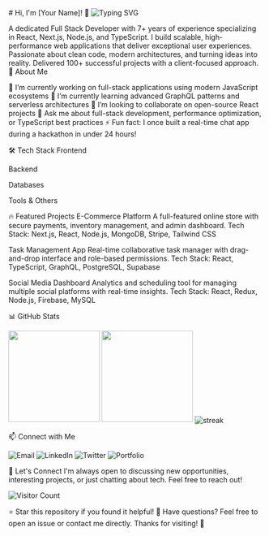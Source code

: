 <artifact identifier="standout-readme" type="text/markdown" title="README.md">
# Hi, I'm [Your Name]! 👋

  <img src="https://readme-typing-svg.herokuapp.com?font=Fira+Code&#x26;pause=1000&#x26;color=000000&#x26;center=true&#x26;vCenter=true&#x26;random=false&#x26;width=435&#x26;lines=Full+Stack+Developer;React+%26+Next.js+Specialist;7%2B+Years+Experience;Building+Scalable+Web+Apps" alt="Typing SVG">

A dedicated Full Stack Developer with 7+ years of experience specializing in React, Next.js, Node.js, and TypeScript. I build scalable, high-performance web applications that deliver exceptional user experiences. Passionate about clean code, modern architectures, and turning ideas into reality. Delivered 100+ successful projects with a client-focused approach.
🚀 About Me

🔭 I’m currently working on full-stack applications using modern JavaScript ecosystems
🌱 I’m currently learning advanced GraphQL patterns and serverless architectures
👯 I’m looking to collaborate on open-source React projects
💬 Ask me about full-stack development, performance optimization, or TypeScript best practices
⚡ Fun fact: I once built a real-time chat app during a hackathon in under 24 hours!

🛠️ Tech Stack
Frontend






Backend


Databases





Tools & Others



🔥 Featured Projects
E-Commerce Platform
A full-featured online store with secure payments, inventory management, and admin dashboard.
Tech Stack: Next.js, React, Node.js, MongoDB, Stripe, Tailwind CSS


Task Management App
Real-time collaborative task manager with drag-and-drop interface and role-based permissions.
Tech Stack: React, TypeScript, GraphQL, PostgreSQL, Supabase


Social Media Dashboard
Analytics and scheduling tool for managing multiple social platforms with real-time insights.
Tech Stack: React, Redux, Node.js, Firebase, MySQL


📊 GitHub Stats

  <img height="180em" src="https://github-readme-stats.vercel.app/api?username=yourusername&#x26;show_icons=true&#x26;theme=radical&#x26;include_all_commits=true&#x26;count_private=true">
  <img height="180em" src="https://github-readme-stats.vercel.app/api/top-langs/?username=yourusername&#x26;layout=compact&#x26;langs_count=7&#x26;theme=radical">


  <img align="center" src="https://github-readme-streak-stats.herokuapp.com/?user=yourusername&#x26;theme=radical" alt="streak">

📫 Connect with Me

  <img src="https://img.shields.io/badge/Gmail-D14836?style=for-the-badge&#x26;logo=gmail&#x26;logoColor=white" alt="Email">
  <img src="https://img.shields.io/badge/LinkedIn-0077B5?style=for-the-badge&#x26;logo=linkedin&#x26;logoColor=white" alt="LinkedIn">
  <img src="https://img.shields.io/badge/Twitter-1DA1F2?style=for-the-badge&#x26;logo=twitter&#x26;logoColor=white" alt="Twitter">
  <img src="https://img.shields.io/badge/Portfolio-000000?style=for-the-badge&#x26;logo=about.me&#x26;logoColor=white" alt="Portfolio">

🤝 Let's Connect
I'm always open to discussing new opportunities, interesting projects, or just chatting about tech. Feel free to reach out!

  <img src="https://komarev.com/ghpvc/?username=yourusername&#x26;style=flat-square&#x26;color=blue" alt="Visitor Count">


⭐ Star this repository if you found it helpful!
💬 Have questions? Feel free to open an issue or contact me directly.
Thanks for visiting! 🚀
</artifact>
